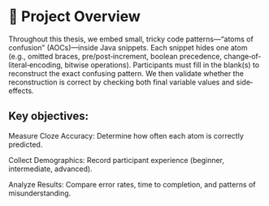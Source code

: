 # 📝 Project Overview
Throughout this thesis, we embed small, tricky code patterns—“atoms of confusion” (AOCs)—inside Java snippets. Each snippet hides one atom (e.g., omitted braces, pre/post‐increment, boolean precedence, change‐of‐literal‐encoding, bitwise operations). Participants must fill in the blank(s) to reconstruct the exact confusing pattern. We then validate whether the reconstruction is correct by checking both final variable values and side‐effects.

## Key objectives:

Measure Cloze Accuracy: Determine how often each atom is correctly predicted.

Collect Demographics: Record participant experience (beginner, intermediate, advanced).

Analyze Results: Compare error rates, time to completion, and patterns of misunderstanding.